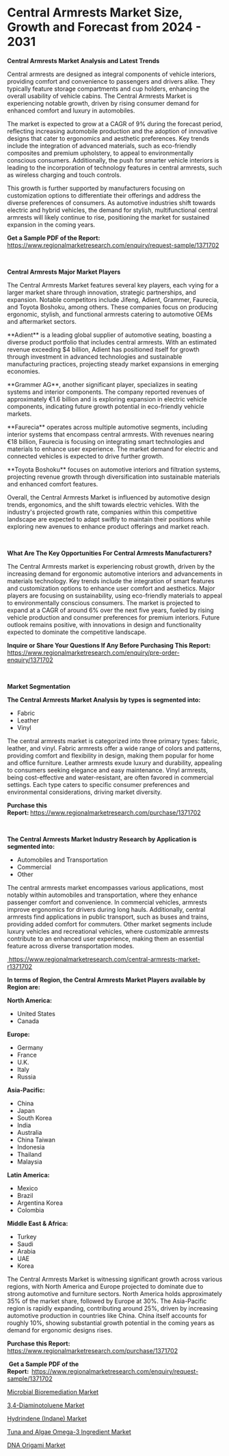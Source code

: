 <p><h1>Central Armrests Market Size, Growth and Forecast from 2024 - 2031</h1></p><p><strong>Central Armrests Market Analysis and Latest Trends</strong></p>
<p><p>Central armrests are designed as integral components of vehicle interiors, providing comfort and convenience to passengers and drivers alike. They typically feature storage compartments and cup holders, enhancing the overall usability of vehicle cabins. The Central Armrests Market is experiencing notable growth, driven by rising consumer demand for enhanced comfort and luxury in automobiles.</p><p>The market is expected to grow at a CAGR of 9% during the forecast period, reflecting increasing automobile production and the adoption of innovative designs that cater to ergonomics and aesthetic preferences. Key trends include the integration of advanced materials, such as eco-friendly composites and premium upholstery, to appeal to environmentally conscious consumers. Additionally, the push for smarter vehicle interiors is leading to the incorporation of technology features in central armrests, such as wireless charging and touch controls.</p><p>This growth is further supported by manufacturers focusing on customization options to differentiate their offerings and address the diverse preferences of consumers. As automotive industries shift towards electric and hybrid vehicles, the demand for stylish, multifunctional central armrests will likely continue to rise, positioning the market for sustained expansion in the coming years.</p></p>
<p><strong>Get a Sample PDF of the Report:&nbsp;</strong> <a href="https://www.regionalmarketresearch.com/enquiry/request-sample/1371702">https://www.regionalmarketresearch.com/enquiry/request-sample/1371702</a></p>
<p>&nbsp;</p>
<p><strong>Central Armrests Major Market Players</strong></p>
<p><p>The Central Armrests Market features several key players, each vying for a larger market share through innovation, strategic partnerships, and expansion. Notable competitors include Jifeng, Adient, Grammer, Faurecia, and Toyota Boshoku, among others. These companies focus on producing ergonomic, stylish, and functional armrests catering to automotive OEMs and aftermarket sectors.</p><p>**Adient** is a leading global supplier of automotive seating, boasting a diverse product portfolio that includes central armrests. With an estimated revenue exceeding $4 billion, Adient has positioned itself for growth through investment in advanced technologies and sustainable manufacturing practices, projecting steady market expansions in emerging economies.</p><p>**Grammer AG**, another significant player, specializes in seating systems and interior components. The company reported revenues of approximately €1.6 billion and is exploring expansion in electric vehicle components, indicating future growth potential in eco-friendly vehicle markets.</p><p>**Faurecia** operates across multiple automotive segments, including interior systems that encompass central armrests. With revenues nearing €18 billion, Faurecia is focusing on integrating smart technologies and materials to enhance user experience. The market demand for electric and connected vehicles is expected to drive further growth.</p><p>**Toyota Boshoku** focuses on automotive interiors and filtration systems, projecting revenue growth through diversification into sustainable materials and enhanced comfort features. </p><p>Overall, the Central Armrests Market is influenced by automotive design trends, ergonomics, and the shift towards electric vehicles. With the industry's projected growth rate, companies within this competitive landscape are expected to adapt swiftly to maintain their positions while exploring new avenues to enhance product offerings and market reach.</p></p>
<p>&nbsp;</p>
<p><strong>What Are The Key Opportunities For Central Armrests Manufacturers?</strong></p>
<p><p>The Central Armrests market is experiencing robust growth, driven by the increasing demand for ergonomic automotive interiors and advancements in materials technology. Key trends include the integration of smart features and customization options to enhance user comfort and aesthetics. Major players are focusing on sustainability, using eco-friendly materials to appeal to environmentally conscious consumers. The market is projected to expand at a CAGR of around 6% over the next five years, fueled by rising vehicle production and consumer preferences for premium interiors. Future outlook remains positive, with innovations in design and functionality expected to dominate the competitive landscape.</p></p>
<p><strong>Inquire or Share Your Questions If Any Before Purchasing This Report:</strong> <a href="https://www.regionalmarketresearch.com/enquiry/pre-order-enquiry/1371702">https://www.regionalmarketresearch.com/enquiry/pre-order-enquiry/1371702</a></p>
<p>&nbsp;</p>
<p><strong>Market Segmentation</strong></p>
<p><strong>The Central Armrests Market Analysis by types is segmented into:</strong></p>
<p><ul><li>Fabric</li><li>Leather</li><li>Vinyl</li></ul></p>
<p><p>The central armrests market is categorized into three primary types: fabric, leather, and vinyl. Fabric armrests offer a wide range of colors and patterns, providing comfort and flexibility in design, making them popular for home and office furniture. Leather armrests exude luxury and durability, appealing to consumers seeking elegance and easy maintenance. Vinyl armrests, being cost-effective and water-resistant, are often favored in commercial settings. Each type caters to specific consumer preferences and environmental considerations, driving market diversity.</p></p>
<p><strong>Purchase this Report:&nbsp;</strong><a href="https://www.regionalmarketresearch.com/purchase/1371702">https://www.regionalmarketresearch.com/purchase/1371702</a></p>
<p>&nbsp;</p>
<p><strong>The Central Armrests Market Industry Research by Application is segmented into:</strong></p>
<p><ul><li>Automobiles and Transportation</li><li>Commercial</li><li>Other</li></ul></p>
<p><p>The central armrests market encompasses various applications, most notably within automobiles and transportation, where they enhance passenger comfort and convenience. In commercial vehicles, armrests improve ergonomics for drivers during long hauls. Additionally, central armrests find applications in public transport, such as buses and trains, providing added comfort for commuters. Other market segments include luxury vehicles and recreational vehicles, where customizable armrests contribute to an enhanced user experience, making them an essential feature across diverse transportation modes.</p></p>
<p><a href="https://www.regionalmarketresearch.com/central-armrests-market-r1371702">&nbsp;https://www.regionalmarketresearch.com/central-armrests-market-r1371702</a></p>
<p><strong>In terms of Region, the Central Armrests Market Players available by Region are:</strong></p>
<p>
    <p> <strong> North America: </strong>
        <ul>
            <li>United States</li>
            <li>Canada</li>
        </ul>
        </p> 
    <p> <strong> Europe: </strong>
        <ul>
            <li>Germany</li>
            <li>France</li>
            <li>U.K.</li>
            <li>Italy</li>
            <li>Russia</li>
        </ul>
        </p> 
    <p> <strong> Asia-Pacific: </strong>
        <ul>
            <li>China</li>
            <li>Japan</li>
            <li>South Korea</li>
            <li>India</li>
            <li>Australia</li>
            <li>China Taiwan</li>
            <li>Indonesia</li>
            <li>Thailand</li>
            <li>Malaysia</li>
        </ul>
        </p> 
    <p> <strong> Latin America: </strong>
        <ul>
            <li>Mexico</li>
            <li>Brazil</li>
            <li>Argentina Korea</li>
            <li>Colombia</li>
        </ul>
        </p> 
    <p> <strong> Middle East & Africa: </strong>
        <ul>
            <li>Turkey</li>
            <li>Saudi</li>
            <li>Arabia</li>
            <li>UAE</li>
            <li>Korea</li>
        </ul>
    </p>
    </p>
<p><p>The Central Armrests Market is witnessing significant growth across various regions, with North America and Europe projected to dominate due to strong automotive and furniture sectors. North America holds approximately 35% of the market share, followed by Europe at 30%. The Asia-Pacific region is rapidly expanding, contributing around 25%, driven by increasing automotive production in countries like China. China itself accounts for roughly 10%, showing substantial growth potential in the coming years as demand for ergonomic designs rises.</p></p>
<p><strong>Purchase this Report: </strong><a href="https://www.regionalmarketresearch.com/purchase/1371702">https://www.regionalmarketresearch.com/purchase/1371702</a></p>
<p>&nbsp;<strong>Get a Sample PDF of the Report:&nbsp;&nbsp;</strong><a href="https://www.regionalmarketresearch.com/enquiry/request-sample/1371702">https://www.regionalmarketresearch.com/enquiry/request-sample/1371702</a></p>
<p><strong></strong></p>
<p><p><a href="https://www.linkedin.com/pulse/microbial-bioremediation-market-trends-analysis-opportunities-rdkje?trackingId=Ou%2FflYSeQZOxlRZ4yobjAg%3D%3D">Microbial Bioremediation Market</a></p><p><a href="https://medium.com/@alexandrafox88/global-3-4-diaminotoluene-industry-analysis-share-growth-trends-and-forecast-2024-to-2031-427cfe9c87e7">3,4-Diaminotoluene Market</a></p><p><a href="https://issuu.com/reportprime-2/docs/hydrindene-indane-market-size-2030._48a5a60a19ac9f">Hydrindene (Indane) Market</a></p><p><a href="https://issuu.com/reportprime-2/docs/tuna-and-algae-omega-3-ingredient-m_6caff3f1cd6f88">Tuna and Algae Omega-3 Ingredient Market</a></p><p><a href="https://www.linkedin.com/pulse/market-insights-global-dna-origami-forecast-innovation-trends-6aodf?trackingId=Qh64zl6STVu%2Byrpoxcj0dQ%3D%3D">DNA Origami Market</a></p></p>